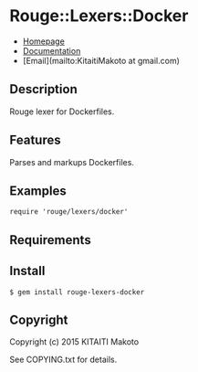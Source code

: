 Rouge::Lexers::Docker
===================

* [Homepage](https://rubygems.org/gems/rouge-lexers-docker)
* [Documentation](http://rubydoc.info/gems/rouge-lexers-docker/frames)
* [Email](mailto:KitaitiMakoto at gmail.com)

Description
-----------

Rouge lexer for Dockerfiles.

Features
--------

Parses and markups Dockerfiles.

Examples
--------

    require 'rouge/lexers/docker'

Requirements
------------

Install
-------

    $ gem install rouge-lexers-docker

Copyright
---------

Copyright (c) 2015 KITAITI Makoto

See COPYING.txt for details.
